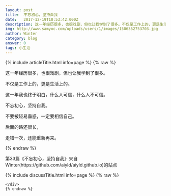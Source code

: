 ```yaml
---
layout: post
title:  不忘初心，坚持自我
date:   2017-12-19T10:53:42.000Z
description: 这一年经历很多，也很戏剧，但也让我学到了很多。不仅是工作上的，更是生活上的。这一年我也终于明白，什么人可信，什么人不可信。不忘初心，坚持自我。不要被轻易蛊惑，一...
img: http://www.samyoc.com/uploads/users/1/images/1506352753703.jpg
author: Winter
category: blog
answer: 0
tags: 小生活
---
```

<div class="article-root">
  <div class="article">
    {% include articleTitle.html info=page %}
    {% raw %}
    <div class="article-content"><p>这一年经历很多，也很戏剧，但也让我学到了很多。</p>

<p>不仅是工作上的，更是生活上的。</p>

<p>这一年我也终于明白，什么人可信，什么人不可信。</p>

<p>不忘初心，坚持自我。</p>

<p>不要被轻易蛊惑，一定要相信自己。</p>

<p>后面的路还很长，</p>

<p>走错一次，还能重新再来。</p>
</div>
    {% endraw %}
  </div>
  <p class="winter_mark">第33篇《不忘初心，坚持自我》来自Winter(https://github.com/aiyld/aiyld.github.io)的站点</p>
  <div class="discuss-wrapper">
    {% include discussTitle.html info=page %}
    {% raw %}
    <div class="discuss-list">
    
    </div>
    {% endraw %}
  </div>
<div>
